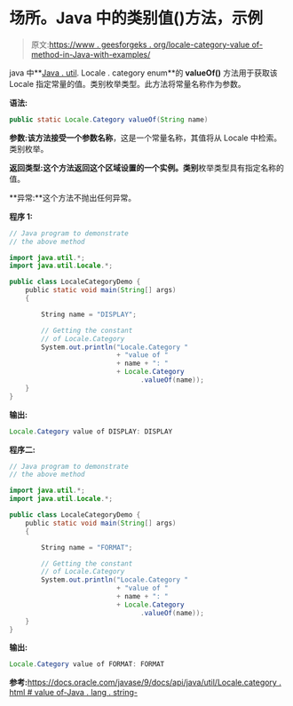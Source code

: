 # 场所。Java 中的类别值()方法，示例

> 原文:[https://www . geesforgeks . org/locale-category-value of-method-in-Java-with-examples/](https://www.geeksforgeeks.org/locale-category-valueof-method-in-java-with-examples/)

java 中**[Java . util](https://www.geeksforgeeks.org/java-util-package-java/). Locale . category enum**的 **valueOf()** 方法用于获取该 Locale 指定常量的值。类别枚举类型。此方法将常量名称作为参数。

**语法:**

```java
public static Locale.Category valueOf(String name)

```

**参数:**该方法接受一个参数**名称**，这是一个常量名称，其值将从 Locale 中检索。类别枚举。

**返回类型:**这个方法返回这个**区域设置的一个实例。类别**枚举类型具有指定名称的值。

**异常:**这个方法不抛出任何异常。

**程序 1:**

```java
// Java program to demonstrate
// the above method

import java.util.*;
import java.util.Locale.*;

public class LocaleCategoryDemo {
    public static void main(String[] args)
    {

        String name = "DISPLAY";

        // Getting the constant
        // of Locale.Category
        System.out.println("Locale.Category "
                           + "value of "
                           + name + ": "
                           + Locale.Category
                                 .valueOf(name));
    }
}
```

**输出:**

```java
Locale.Category value of DISPLAY: DISPLAY

```

**程序二:**

```java
// Java program to demonstrate
// the above method

import java.util.*;
import java.util.Locale.*;

public class LocaleCategoryDemo {
    public static void main(String[] args)
    {

        String name = "FORMAT";

        // Getting the constant
        // of Locale.Category
        System.out.println("Locale.Category "
                           + "value of "
                           + name + ": "
                           + Locale.Category
                                 .valueOf(name));
    }
}
```

**输出:**

```java
Locale.Category value of FORMAT: FORMAT

```

**参考:**[https://docs.oracle.com/javase/9/docs/api/java/util/Locale.category . html # value of-Java . lang . string-](https://docs.oracle.com/javase/9/docs/api/java/util/Locale.Category.html#valueOf-java.lang.String-)